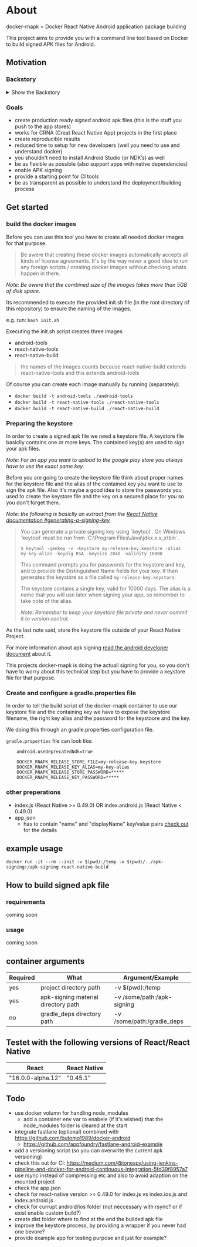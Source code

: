 # About
docker-rnapk = Docker React Native Android application package building

This project aims to provide you with a command line tool based on Docker to build signed APK files for Android.

## Motivation
### Backstory
<details>
<summary>Show the Backstory</summary>

With "Creat React Native App" (CRNA) there exist an awesome tool for getting started with React Native. If you play with the thought to check out React Native you should definitly check out CRNA.

But "Creat React Native App" has limitations:
- for development only
- creats project which are in a kind of pre React Native state (in a context for production)
- it must be written in pure JavaScript
    - you can’t have any dependencies which rely on custom native code (which means you can't use native custome components)
- you have to installed the expo app on a mobile device (or simulator) to show/play around with your app
- devices (running the expo app) needs to be in the same network as the host (who runs a packeging server which streamlinse the JS package to the expo app)
    - sharing your app becomes way harder

At some point you want to distribute your app to coworkers, friends, or customers.
New developers who just startet with CRNA should also make a similar experience if it goes to production.

Here docker-rnapk joins the game.
</details>

### Goals
- create production ready _signed_ android apk files (this is the stuff you push to the app stores)
- works for CRNA (Creat React Native App) projects in the first place
- create reproducible results
- reduced time to setup for new developers (well you need to use and understand docker)
- you shouldn't need to install Android Studio (or NDK’s) as well
- be as flexible as possible (also support apps with native dependencies)
- enable APK signing
- provide a starting point for CI tools
- be as transparent as possible to understand the deployment/building process

## Get started

### build the docker images
Before you can use this tool you have to create all needed docker images for that purpose.

> Be awere that creating these docker images automatically accepts all kinds of license agreements. It's by the way never a good idea to run any foreign scripts / creating docker images without checking whats happen in there.

_Note: Be awere that the combined size of the images takes more than 5GB of disk space._

Its recommended to execute the provided init.sh file (in the root directory of this repository) to ensure the naming of the images.

e.g. run: `bash init.sh`

Executing the init.sh script creates three images
- android-tools
- react-native-tools
- react-native-build

> the names of the images counts because react-native-build extends react-native-tools and this extends android-tools

Of course you can create each image manually by running (separately):
- `docker build -t android-tools ./android-tools`
- `docker build -t react-native-tools ./react-native-tools`
- `docker build -t react-native-build ./react-native-build`

### Preparing the keystore
In order to create a signed apk file we need a keystore file. A keystore file basiclly contains one or more keys.
The contained key(s) are used to sign your apk files.

_Note: For an app you want to upload to the google play store you always have to use the exact same key._

Before you are going to create the keystore file think about proper names for the keystore file and the alias of the contained key you want to use to sign the apk file.
Also it's maybe a good idea to store the passwords you used to create the keystore file and the key on a secured place for you so you don't forget them.

_Note: the following is basiclly an extract from the [React Native documentation #generating-a-signing-key](https://github.com/facebook/react-native/blob/d0260b4f35f74a77d7f0d80d1e1b03233b92e978/docs/SignedAPKAndroid.md)_

<blockquote>
You can generate a private signing key using `keytool`. On Windows `keytool` must be run from `C:\Program Files\Java\jdkx.x.x_x\bin`.

    $ keytool -genkey -v -keystore my-release-key.keystore -alias my-key-alias -keyalg RSA -keysize 2048 -validity 10000

This command prompts you for passwords for the keystore and key, and to provide the Distinguished Name fields for your key. It then generates the keystore as a file called `my-release-key.keystore`.

The keystore contains a single key, valid for 10000 days. The alias is a name that you will use later when signing your app, so remember to take note of the alias.

_Note: Remember to keep your keystore file private and never commit it to version control._
</blockquote>

As the last note said, store the keystore file outside of your React Native Project.

For more information about apk signing [read the android developer document](https://developer.android.com/studio/publish/app-signing.html) about it.

This projects docker-rnapk is doing the actuall signing for you, so you don't have to worry about this technical step but you have to provide a keystore file for that purpose.

### Create and configure a gradle.properties file
In order to tell the build script of the docker-rnapk container to use our keystore file and the containing key we have to expose the keystore filename, the right key alias and the password for the keystoore and the key.

We doing this through an gradle.properties configuration file.

`gradle.properties` file can look like:
```
    android.useDeprecatedNdk=true

    DOCKER_RNAPK_RELEASE_STORE_FILE=my-release-key.keystore
    DOCKER_RNAPK_RELEASE_KEY_ALIAS=my-key-alias
    DOCKER_RNAPK_RELEASE_STORE_PASSWORD=*****
    DOCKER_RNAPK_RELEASE_KEY_PASSWORD=*****
```

### other preperations
- index.js (React Native >= 0.49.0) OR index.android.js (React Native < 0.49.0)
- app.json
    - has to contain "name" and "displayName" key/value pairs [check out](https://github.com/facebook/react-native/blob/master/local-cli/eject/eject.js#L16) for the details

## example usage
`docker run -it --rm --init -v $(pwd):/temp -v $(pwd)/../apk-signing:/apk-signing react-native-build`

## How to build signed apk file
### requirements
coming soon
### usage
coming soon

## container arguments

| Required | What                                | Argument/Example                                                  |
|----------|-------------------------------------|-------------------------------------------------------------------|
| yes      | project directory path              | -v $(pwd):/temp                                                   |
| yes      | apk-signing material directory path | -v /some/path:/apk-signing                                        |
| no       | gradle_deps directory path          | -v /some/path:/gradle_deps                                        |


## Testet with the following versions of React/React Native
| React             | React Native         |
|-------------------|----------------------|
| "16.0.0-alpha.12" | "0.45.1"             |


## Todo
- use docker volumn for handling node_modules
    - add a container env var to enabele (if it's wished) that the node_modules folder is cleared at the start
- integrate fastlane (optional) combined with https://github.com/butomo1989/docker-android
    - https://github.com/appfoundry/fastlane-android-example
- add a versioning script (so you can overwrite the current apk versioning)
- check this out for CI: https://medium.com/@tonespy/using-jenkins-pipeline-and-docker-for-android-continuous-integration-5fd39f8957a7
- use rsync instead of compressing etc and also to avoid adaption on the mounted project
- check the app.json
- check for react-native version >= 0.49.0 for index.js vs index.ios.js and index.android.js
- check for currupt android/ios folder (not neccessary with rsync? or if exist enable custom build?)
- create dist folder where to find at the end the builded apk file
- improve the keystore process, by providing a wrapper if you never had one bevore?
- provide example app for testing purpose and just for example?
